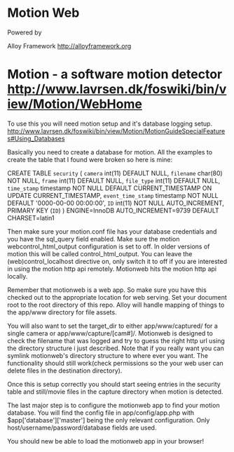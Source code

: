 Motion Web
===================
Powered by

Alloy Framework
http://alloyframework.org

Motion - a software motion detector
http://www.lavrsen.dk/foswiki/bin/view/Motion/WebHome
===================

To use this you will need motion setup and it's database logging setup.
http://www.lavrsen.dk/foswiki/bin/view/Motion/MotionGuideSpecialFeatures#Using_Databases

Basically you need to create a database for motion. All the examples to create the table that I found were broken so here is mine:

CREATE TABLE `security` (
  `camera` int(11) DEFAULT NULL,
  `filename` char(80) NOT NULL,
  `frame` int(11) DEFAULT NULL,
  `file_type` int(11) DEFAULT NULL,
  `time_stamp` timestamp NOT NULL DEFAULT CURRENT_TIMESTAMP ON UPDATE CURRENT_TIMESTAMP,
  `event_time_stamp` timestamp NOT NULL DEFAULT '0000-00-00 00:00:00',
  `ID` int(11) NOT NULL AUTO_INCREMENT,
  PRIMARY KEY (`ID`)
) ENGINE=InnoDB AUTO_INCREMENT=9739 DEFAULT CHARSET=latin1

Then make sure your motion.conf file has your database credentials and you have the sql_query field enabled. Make sure the motion webcontrol_html_output configuration is set to off. In older versions of motion this will be called control_html_output. You can leave the (web)control_localhost directive on, only switch it to off if you are interested in using the motion http api remotely. Motionweb hits the motion http api locally.

Remember that motionweb is a web app. So make sure you have this checked out to the appropriate location for web serving. Set your document root to the root directory of this repo. Alloy will handle mapping of things to the app/www directory for file assets.

You will also want to set the target_dir to either app/www/captured/ for a single camera or app/www/capture/[cam#]/. Motionweb is designed to check the filename that was logged and try to guess the right http url using the directory structure i just described. Note that if you really want you can symlink motionweb's directory structure to where ever you want. The functionality should still work(check permissions so the your web user can delete files in the destination directory).

Once this is setup correctly you should start seeing entries in the security table and still/movie files in the capture directory when motion is detected.

The last major step is to configure the motionweb app to find your motion database. You will find the config file in app/config/app.php with $app['database']['master'] being the only relevant configuration. Only host/username/password/database fields are used.

You should new be able to load the motionweb app in your browser!


